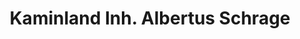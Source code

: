 ---
title: "Kaminland Inh. Albertus Schrage"
url: /leer/kaminland-inh-albertus-schrage/
shop: Kamine & Öfen
---